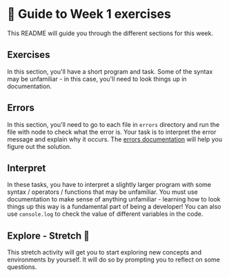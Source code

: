 # 🧭 Guide to Week 1 exercises

This README will guide you through the different sections for this week.

## Exercises

In this section, you'll have a short program and task. Some of the syntax may be unfamiliar - in this case, you'll need to look things up in documentation.

## Errors

In this section, you'll need to go to each file in `errors` directory and run the file with node to check what the error is. Your task is to interpret the error message and explain why it occurs. The [errors documentation](https://developer.mozilla.org/en-US/docs/Web/JavaScript/Reference/Errors) will help you figure out the solution.

## Interpret

In these tasks, you have to interpret a slightly larger program with some syntax / operators / functions that may be unfamiliar.
You must use documentation to make sense of anything unfamiliar - learning how to look things up this way is a fundamental part of being a developer!
You can also use `console.log` to check the value of different variables in the code.

## Explore - Stretch 💪

This stretch activity will get you to start exploring new concepts and environments by yourself. It will do so by prompting you to reflect on some questions.
